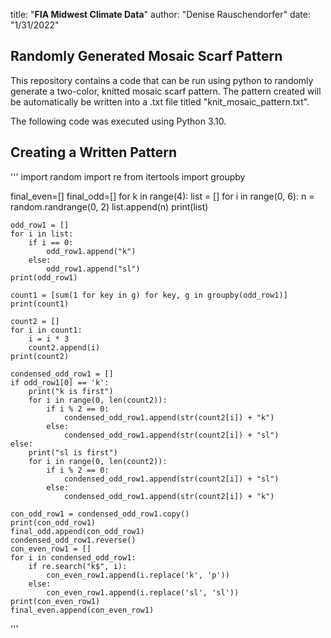 title: "__FIA Midwest Climate Data__"
author: "Denise Rauschendorfer"
date: "1/31/2022"

## Randomly Generated Mosaic Scarf Pattern

This repository contains a code that can be run using python to randomly generate a two-color, knitted mosaic scarf pattern.
The pattern created will be automatically be written into a .txt file titled "knit_mosaic_pattern.txt".

The following code was executed using Python 3.10. 

## __Creating a Written Pattern__


'''
import random
import re
from itertools import groupby

final_even=[]
final_odd=[]
for k in range(4):
    list = []
    for i in range(0, 6):
        n = random.randrange(0, 2)
        list.append(n)
    print(list)

    odd_row1 = []
    for i in list:
        if i == 0:
            odd_row1.append("k")
        else:
            odd_row1.append("sl")
    print(odd_row1)

    count1 = [sum(1 for key in g) for key, g in groupby(odd_row1)]
    print(count1)

    count2 = []
    for i in count1:
        i = i * 3
        count2.append(i)
    print(count2)

    condensed_odd_row1 = []
    if odd_row1[0] == 'k':
        print("k is first")
        for i in range(0, len(count2)):
            if i % 2 == 0:
                condensed_odd_row1.append(str(count2[i]) + "k")
            else:
                condensed_odd_row1.append(str(count2[i]) + "sl")
    else:
        print("sl is first")
        for i in range(0, len(count2)):
            if i % 2 == 0:
                condensed_odd_row1.append(str(count2[i]) + "sl")
            else:
                condensed_odd_row1.append(str(count2[i]) + "k")

    con_odd_row1 = condensed_odd_row1.copy()
    print(con_odd_row1)
    final_odd.append(con_odd_row1)
    condensed_odd_row1.reverse()
    con_even_row1 = []
    for i in condensed_odd_row1:
        if re.search("k$", i):
            con_even_row1.append(i.replace('k', 'p'))
        else:
            con_even_row1.append(i.replace('sl', 'sl'))
    print(con_even_row1)
    final_even.append(con_even_row1)
'''

